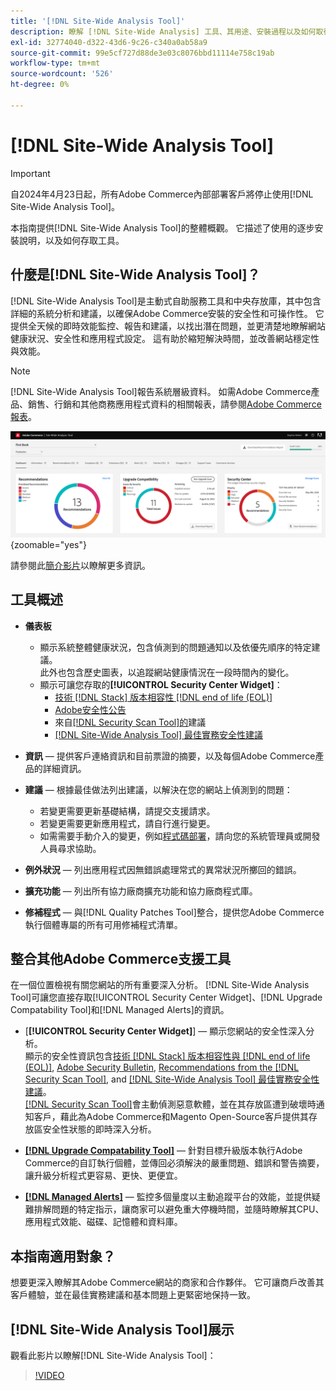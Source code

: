 ```yaml
---
title: '[!DNL Site-Wide Analysis Tool]'
description: 瞭解 [!DNL Site-Wide Analysis] 工具、其用途、安裝過程以及如何取得存取權
exl-id: 32774040-d322-43d6-9c26-c340a0ab58a9
source-git-commit: 99e5cf727d88de3e03c8076bbd11114e758c19ab
workflow-type: tm+mt
source-wordcount: '526'
ht-degree: 0%

---
```


# [!DNL Site-Wide Analysis Tool]

>[!IMPORTANT]
>
>自2024年4月23日起，所有Adobe Commerce內部部署客戶將停止使用[!DNL Site-Wide Analysis Tool]。

本指南提供[!DNL Site-Wide Analysis Tool]的整體概觀。 它描述了使用的逐步安裝說明，以及如何存取工具。

## 什麼是[!DNL Site-Wide Analysis Tool]？

[!DNL Site-Wide Analysis Tool]是主動式自助服務工具和中央存放庫，其中包含詳細的系統分析和建議，以確保Adobe Commerce安裝的安全性和可操作性。 它提供全天候的即時效能監控、報告和建議，以找出潛在問題，並更清楚地瞭解網站健康狀況、安全性和應用程式設定。 這有助於縮短解決時間，並改善網站穩定性與效能。

>[!NOTE]
>
>[!DNL Site-Wide Analysis Tool]報告系統層級資料。 如需Adobe Commerce產品、銷售、行銷和其他商務應用程式資料的相關報表，請參閱[Adobe Commerce報表](https://experienceleague.adobe.com/zh-hant/docs/commerce-admin/start/reporting/reports-menu)。

![全網站分析工具儀表板](../../assets/tools/swat-dashboard.png){zoomable="yes"}

請參閱此[簡介影片](https://www.youtube.com/watch?v=KW2R8ki_RG4)以瞭解更多資訊。

## 工具概述

- **儀表板**
   - 顯示系統整體健康狀況，包含偵測到的問題通知以及依優先順序的特定建議。<br>
此外也包含歷史圖表，以追蹤網站健康情況在一段時間內的變化。
   - 顯示可讓您存取的&#x200B;**[!UICONTROL Security Center Widget]**：
      - [技術 [!DNL Stack] 版本相容性 [!DNL end of life (EOL)]](https://experienceleague.adobe.com/docs/commerce-operations/installation-guide/system-requirements.html?lang=zh-Hant)
      - [Adobe安全性公告](https://helpx.adobe.com/tw/security/security-bulletin.html)
      - 來自[&#x200B; [!DNL Security Scan Tool]的](https://experienceleague.adobe.com/docs/commerce-admin/systems/security/security-scan.html?lang=zh-Hant)建議
      - [[!DNL Site-Wide Analysis Tool] 最佳實務安全性建議](https://experienceleague.adobe.com/docs/commerce-operations/tools/site-wide-analysis-tool/recommendations.html?lang=zh-Hant)

- **資訊** — 提供客戶連絡資訊和目前票證的摘要，以及每個Adobe Commerce產品的詳細資訊。

- **建議** — 根據最佳做法列出建議，以解決在您的網站上偵測到的問題：
   - 若變更需要更新基礎結構，請提交支援請求。
   - 若變更需要更新應用程式，請自行進行變更。
   - 如需需要手動介入的變更，例如[程式碼部署](https://experienceleague.adobe.com/docs/commerce-cloud-service/user-guide/architecture/pro-develop-deploy-workflow.html?lang=zh-Hant#deployment-workflow)，請向您的系統管理員或開發人員尋求協助。

- **例外狀況** — 列出應用程式因無錯誤處理常式的異常狀況所擲回的錯誤。

- **擴充功能** — 列出所有協力廠商擴充功能和協力廠商程式庫。

- **修補程式** — 與[!DNL Quality Patches Tool]整合，提供您Adobe Commerce執行個體專屬的所有可用修補程式清單。

## 整合其他Adobe Commerce支援工具

在一個位置檢視有關您網站的所有重要深入分析。 [!DNL Site-Wide Analysis Tool]可讓您直接存取[!UICONTROL Security Center Widget]、[!DNL Upgrade Compatability Tool]和[!DNL Managed Alerts]的資訊。

- [**[!UICONTROL Security Center Widget]**] — 顯示您網站的安全性深入分析。<br>
顯示的安全性資訊包含[技術 [!DNL Stack] 版本相容性與 [!DNL end of life (EOL)]](https://experienceleague.adobe.com/docs/commerce-operations/installation-guide/system-requirements.html?lang=zh-Hant), [Adobe Security Bulletin](https://helpx.adobe.com/tw/security/security-bulletin.html), [Recommendations from the [!DNL Security Scan Tool]](https://experienceleague.adobe.com/docs/commerce-admin/systems/security/security-scan.html?lang=zh-Hant), and [[!DNL Site-Wide Analysis Tool] 最佳實務安全性建議](https://experienceleague.adobe.com/docs/commerce-operations/tools/site-wide-analysis-tool/recommendations.html?lang=zh-Hant)。<br>
[[!DNL Security Scan Tool]](https://experienceleague.adobe.com/docs/commerce-admin/systems/security/security-scan.html?lang=zh-Hant)會主動偵測惡意軟體，並在其存放區遭到破壞時通知客戶，藉此為Adobe Commerce和Magento Open-Source客戶提供其存放區安全性狀態的即時深入分析。

- [**[!DNL Upgrade Compatability Tool]**](../../upgrade/upgrade-compatibility-tool/overview.md) — 針對目標升級版本執行Adobe Commerce的自訂執行個體，並傳回必須解決的嚴重問題、錯誤和警告摘要，讓升級分析程式更容易、更快、更便宜。

- [**[!DNL Managed Alerts]**](https://support.magento.com/hc/en-us/sections/360010758472-Managed-alerts-for-Adobe-Commerce) — 監控多個量度以主動追蹤平台的效能，並提供疑難排解問題的特定指示，讓商家可以避免重大停機時間，並隨時瞭解其CPU、應用程式效能、磁碟、記憶體和資料庫。

## 本指南適用對象？

想要更深入瞭解其Adobe Commerce網站的商家和合作夥伴。 它可讓商戶改善其客戶體驗，並在最佳實務建議和基本問題上更緊密地保持一致。

## [!DNL Site-Wide Analysis Tool]展示

觀看此影片以瞭解[!DNL Site-Wide Analysis Tool]：

>[!VIDEO](https://video.tv.adobe.com/v/344001?quality=12)
